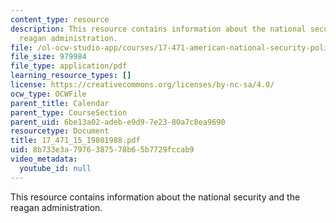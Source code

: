 ```yaml
---
content_type: resource
description: This resource contains information about the national security and the
  reagan administration.
file: /ol-ocw-studio-app/courses/17-471-american-national-security-policy-fall-2002/8b733e3a7976387578b65b7729fccab9_17_471_15_19801988.pdf
file_size: 979984
file_type: application/pdf
learning_resource_types: []
license: https://creativecommons.org/licenses/by-nc-sa/4.0/
ocw_type: OCWFile
parent_title: Calendar
parent_type: CourseSection
parent_uid: 6be13a02-adeb-e9d9-7e23-80a7c8ea9690
resourcetype: Document
title: 17_471_15_19801988.pdf
uid: 8b733e3a-7976-3875-78b6-5b7729fccab9
video_metadata:
  youtube_id: null
---
```

This resource contains information about the national security and the reagan administration.